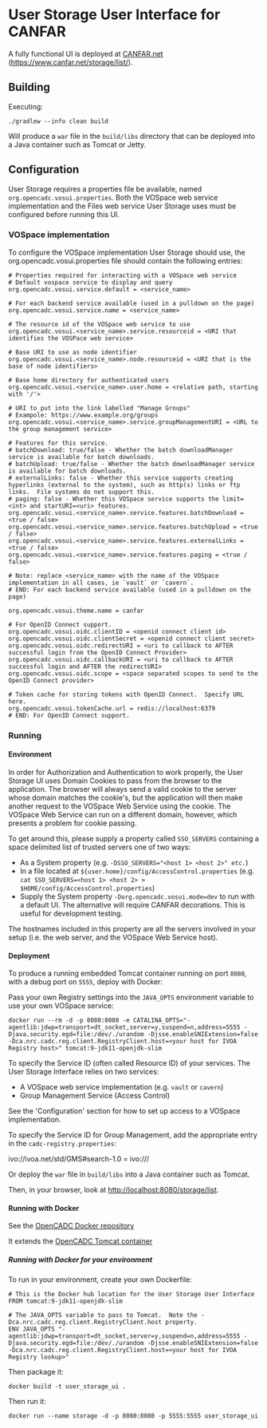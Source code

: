 # User Storage User Interface for CANFAR

A fully functional UI is deployed at [CANFAR.net](https://www.canfar.net/storage/list/) (https://www.canfar.net/storage/list/).

## Building

Executing:

`./gradlew --info clean build`

Will produce a `war` file in the `build/libs` directory that can be deployed into a Java container such as Tomcat or Jetty.

## Configuration
User Storage requires a properties file be available, named `org.opencadc.vosui.properties`. 
Both the VOSpace web service implementation and the Files web service User Storage uses must be configured before
running this UI.

### VOSpace implementation 
To configure the VOSpace implementation User Storage should use, the org.opencadc.vosui.properties file should 
contain the following entries:

```properties
# Properties required for interacting with a VOSpace web service
# Default vospace service to display and query
org.opencadc.vosui.service.default = <service_name>

# For each backend service available (used in a pulldown on the page)
org.opencadc.vosui.service.name = <service_name>

# The resource id of the VOSpace web service to use
org.opencadc.vosui.<service_name>.service.resourceid = <URI that identifies the VOSPace web service>

# Base URI to use as node identifier
org.opencadc.vosui.<service_name>.node.resourceid = <URI that is the base of node identifiers>

# Base home directory for authenticated users
org.opencadc.vosui.<service_name>.user.home = <relative path, starting with '/'>

# URI to put into the link labelled "Manage Groups"
# Exampole: https://www.example.org/groups
org.opencadc.vosui.<service_name>.service.groupManagementURI = <URL to the group management service>

# Features for this service.
# batchDownload: true/false - Whether the batch downloadManager service is available for batch downloads.
# batchUpload: true/false - Whether the batch downloadManager service is available for batch downloads.
# externalLinks: false - Whether this service supports creating hyperlinks (external to the system), such as http(s) links or ftp links.  File systems do not support this.
# paging: false - Whether this VOSpace service supports the limit=<int> and startURI=<uri> features.
org.opencadc.vosui.<service_name>.service.features.batchDownload = <true / false>
org.opencadc.vosui.<service_name>.service.features.batchUpload = <true / false>
org.opencadc.vosui.<service_name>.service.features.externalLinks = <true / false>
org.opencadc.vosui.<service_name>.service.features.paging = <true / false>

# Note: replace <service_name> with the name of the VOSpace implementation in all cases, ie `vault` or `cavern`.
# END: For each backend service available (used in a pulldown on the page)

org.opencadc.vosui.theme.name = canfar

# For OpenID Connect support.
org.opencadc.vosui.oidc.clientID = <openid connect client id>
org.opencadc.vosui.oidc.clientSecret = <openid connect client secret>
org.opencadc.vosui.oidc.redirectURI = <uri to callback to AFTER successful login from the OpenID Connect Provider>
org.opencadc.vosui.oidc.callbackURI = <uri to callback to AFTER successful login and AFTER the redirectURI>
org.opencadc.vosui.oidc.scope = <space separated scopes to send to the OpenID Connect provider>

# Token cache for storing tokens with OpenID Connect.  Specify URL here.
org.opencadc.vosui.tokenCache.url = redis://localhost:6379
# END: For OpenID Connect support.
```

### Running

#### Environment

In order for Authorization and Authentication to work properly, the User Storage UI uses Domain Cookies to pass from the browser to the application.
The browser will always send a valid cookie to the server whose domain matches the cookie's, but the application will then make another request
to the VOSpace Web Service using the cookie.  The VOSpace Web Service can run on a different domain, however, which presents a problem for
cookie passing.

To get around this, please supply a property called `SSO_SERVERS` containing a space delimited list of trusted servers one of two ways:

  - As a System property (e.g. `-DSSO_SERVERS="<host 1> <host 2>" etc.`)
  - In a file located at `${user.home}/config/AccessControl.properties` (e.g. `cat SSO_SERVERS=<host 1> <host 2> > $HOME/config/AccessControl.properties`)
  - Supply the System property `-Dorg.opencadc.vosui.mode=dev` to run with a default UI.  The alternative will require CANFAR decorations.  This is useful for development testing.

The hostnames included in this property are all the servers involved in your setup (i.e. the web server, and the VOSpace Web Service host).

#### Deployment

To produce a running embedded Tomcat container running on port `8080`, with a debug port on `5555`, deploy with Docker:

Pass your own Registry settings into the `JAVA_OPTS` environment variable to use your own VOSpace service:

```
docker run --rm -d -p 8080:8080 -e CATALINA_OPTS="-agentlib:jdwp=transport=dt_socket,server=y,suspend=n,address=5555 -Djava.security.egd=file:/dev/./urandom -Djsse.enableSNIExtension=false -Dca.nrc.cadc.reg.client.RegistryClient.host=<your host for IVOA Registry host>" tomcat:9-jdk11-openjdk-slim
```

To specify the Service ID (often called Resource ID) of your services.  The User Storage Interface relies on two services:

 - A VOSpace web service implementation (e.g. `vault` or `cavern`)
 - Group Management Service (Access Control)
 
 See the 'Configuration' section for how to set up access to a VOSpace implementation. 

To specify the Service ID for Group Management, add the appropriate entry in the `cadc-registry.properties`:

ivo://ivoa.net/std/GMS#search-1.0 = ivo://<your authority domain>/<gms service name>

Or deploy the `war` file in `build/libs` into a Java container such as Tomcat.

Then, in your browser, look at <a href="http://localhost:8080/storage/list">http://localhost:8080/storage/list</a>.

#### Running with Docker

See the [OpenCADC Docker repository](https://images.opencadc.org/harbor/projects/7/repositories/storage-ui)

It extends the [OpenCADC Tomcat container](https://github.com/opencadc/docker-base/tree/master/cadc-tomcat)

##### Running with Docker for your environment

To run in your environment, create your own Dockerfile:

```
# This is the Docker hub location for the User Storage User Interface
FROM tomcat:9-jdk11-openjdk-slim

# The JAVA_OPTS variable to pass to Tomcat.  Note the -Dca.nrc.cadc.reg.client.RegistryClient.host property.
ENV JAVA_OPTS "-agentlib:jdwp=transport=dt_socket,server=y,suspend=n,address=5555 -Djava.security.egd=file:/dev/./urandom -Djsse.enableSNIExtension=false -Dca.nrc.cadc.reg.client.RegistryClient.host=<your host for IVOA Registry lookup>"
```

Then package it:

`docker build -t user_storage_ui .`

Then run it:

`docker run --name storage -d -p 8080:8080 -p 5555:5555 user_storage_ui`
